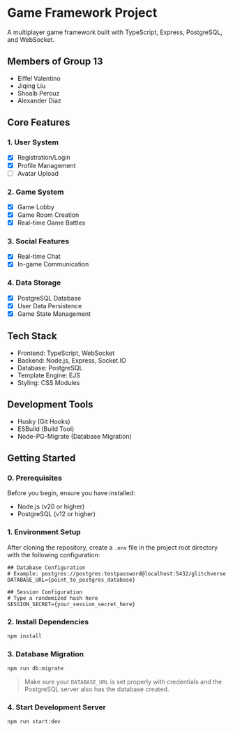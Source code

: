 # Game Framework Project

A multiplayer game framework built with TypeScript, Express, PostgreSQL, and WebSocket.

## Members of Group 13

- Eiffel Valentino
- Jiqing Liu
- Shoaib Perouz
- Alexander Diaz

## Core Features

### 1. User System

- [x] Registration/Login
- [x] Profile Management
- [ ] Avatar Upload

### 2. Game System

- [x] Game Lobby
- [x] Game Room Creation
- [x] Real-time Game Battles

### 3. Social Features

- [x] Real-time Chat
- [x] In-game Communication

### 4. Data Storage

- [x] PostgreSQL Database
- [x] User Data Persistence
- [x] Game State Management

## Tech Stack

- Frontend: TypeScript, WebSocket
- Backend: Node.js, Express, Socket.IO
- Database: PostgreSQL
- Template Engine: EJS
- Styling: CSS Modules

## Development Tools

- Husky (Git Hooks)
- ESBuild (Build Tool)
- Node-PG-Migrate (Database Migration)

## Getting Started

### 0. Prerequisites

Before you begin, ensure you have installed:

- Node.js (v20 or higher)
- PostgreSQL (v12 or higher)

### 1. Environment Setup

After cloning the repository, create a `.env` file in the project root directory with the following configuration:

```env
## Database Configuration
# Example: postgres://postgres:testpassword@localhost:5432/glitchverse
DATABASE_URL={point_to_postgres_database}

## Session Configuration
# Type a randomized hash here
SESSION_SECRET={your_session_secret_here}
```

### 2. Install Dependencies

```bash
npm install
```

### 3. Database Migration

```bash
npm run db:migrate
```

> Make sure your `DATABASE_URL` is set properly with credentials and the PostgreSQL server also has the database created.

### 4. Start Development Server

```bash
npm run start:dev
```
